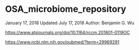 # OSA_microbiome_repository
January 17, 2018
Updated July 17, 2018
Author: Benjamin G. Wu

https://www.atsjournals.org/doi/10.1164/rccm.201801-0119OC

https://www.ncbi.nlm.nih.gov/pubmed/?term=29969291
